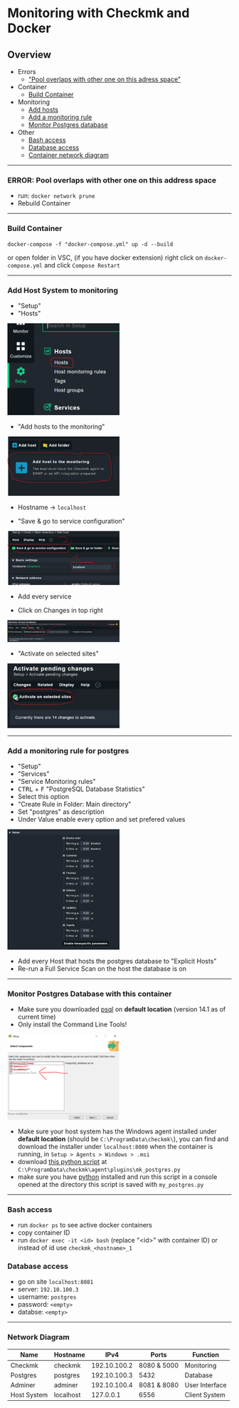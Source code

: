 # Monitoring with Checkmk and Docker

## Overview
- Errors
    - ["Pool overlaps with other one on this adress space"](https://github.com/nevah5/dockerMonitoring/#error-pool-overlaps-with-other-one-on-this-address-space)
- Container
    - [Build Container](https://github.com/nevah5/dockerMonitoring/#build-container)
- Monitoring
    - [Add hosts](https://github.com/nevah5/dockerMonitoring/#add-host-system-to-monitoring)
    - [Add a monitoring rule](https://github.com/nevah5/dockerMonitoring/#add-a-monitoring-rule-for-postgres)
    - [Monitor Postgres database](https://github.com/nevah5/dockerMonitoring/#monitor-postgres-database-with-this-container)
- Other
    - [Bash access](https://github.com/nevah5/dockerMonitoring/#bash-access)
    - [Database access](https://github.com/nevah5/dockerMonitoring/#database-access)
    - [Container network diagram](https://github.com/nevah5/dockerMonitoring/#network-diagram)
------------------------
### ERROR: Pool overlaps with other one on this address space
+ run: `docker network prune`
+ Rebuild Container
------------------------
### Build Container
```
docker-compose -f "docker-compose.yml" up -d --build
```
or open folder in VSC, (if you have docker extension) right click on `docker-compose.yml` and click `Compose Restart`

-------------------------
### Add Host System to monitoring
+ "Setup"
+ "Hosts"

<img height="auto" width="50%" src="https://github.com/Nevah5/DockerMonitoring/raw/images/1.png">

+ "Add hosts to the monitoring"

<img height="auto" width="50%" src="https://github.com/Nevah5/DockerMonitoring/raw/images/2.png">

+ Hostname -> `localhost`

+ "Save & go to service configuration"

<img height="auto" width="50%" src="https://github.com/Nevah5/DockerMonitoring/raw/images/3.png">

+ Add every service

+ Click on Changes in top right

<img height="auto" width="50%" src="https://github.com/Nevah5/DockerMonitoring/raw/images/4.png">

+ "Activate on selected sites"

<img height="auto" width="50%" src="https://github.com/Nevah5/DockerMonitoring/raw/images/5.png">

--------------------------
### Add a monitoring rule for postgres
+ "Setup"
+ "Services"
+ "Service Monitoring rules"
+ <kbd>CTRL</kbd> + <kbd>F</kbd> "PostgreSQL Database Statistics"
+ Select this option
+ "Create Rule in Folder: Main directory"
+ Set "postgres" as description
+ Under Value enable every option and set prefered values

<img height="auto" width="50%" src="https://github.com/Nevah5/DockerMonitoring/raw/images/7.png" alt="those options">

+ Add every Host that hosts the postgres database to "Explicit Hosts"
+ Re-run a Full Service Scan on the host the database is on

--------------------------
### Monitor Postgres Database with this container
+ Make sure you downloaded [psql] on **default location** (version 14.1 as of current time)
+ Only install the Command Line Tools!

<img height="auto" width="50%" src="https://github.com/Nevah5/DockerMonitoring/raw/images/6.png" alt="This option here!">

+ Make sure your host system has the Windows agent installed under **default location** (should be `C:\ProgramData\checkmk\`), you can find and download the installer under `localhost:8080` when the container is running, in `Setup > Agents > Windows > .msi`
+ download [this python script] at `C:\ProgramData\checkmk\agent\plugins\mk_postgres.py`
+ make sure you have [python] installed and run this script in a console opened at the directory this script is saved with `my_postgres.py`

--------------------------
### Bash access
+ run `docker ps` to see active docker containers
+ copy container ID
+ run `docker exec -it <id> bash` (replace "\<id>" with container ID) or instead of id use `checkmk_<hostname>_1`

### Database access
+ go on site `localhost:8081`
+ server: `192.10.100.3`
+ username: `postgres`
+ password: `<empty>`
+ databse: `<empty>`
--------------------------
### Network Diagram
|Name|Hostname|IPv4|Ports|Function|
|-|-|-|-|-|
|Checkmk|checkmk|192.10.100.2|8080 & 5000|Monitoring|
|Postgres|postgres|192.10.100.3|5432|Database|
|Adminer|adminer|192.10.100.4|8081 & 8080|User Interface|
|Host System|localhost|127.0.0.1|6556|Client System|


[psql]:https://www.enterprisedb.com/downloads/postgres-postgresql-downloads
[this python script]:https://github.com/jrghde/postgresmonitoring/blob/main/mk_postgres.py
[python]:https://www.microsoft.com/en-us/p/python-39/9p7qfqmjrfp7?activetab=pivot:overviewtab
